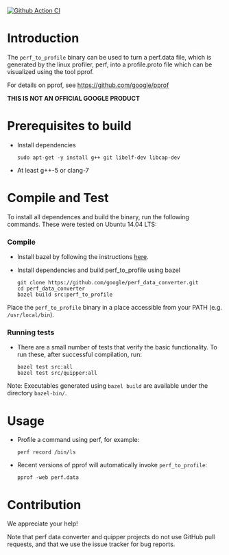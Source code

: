 [![Github Action CI](https://github.com/google/perf_data_converter/workflows/ci/badge.svg)](https://github.com/google/perf_data_converter/actions)

# Introduction

The `perf_to_profile` binary can be used to turn a perf.data file, which is
generated by the linux profiler, perf, into a profile.proto file which can be
visualized using the tool pprof.

For details on pprof, see https://github.com/google/pprof

**THIS IS NOT AN OFFICIAL GOOGLE PRODUCT**

# Prerequisites to build
* Install dependencies

  ```
  sudo apt-get -y install g++ git libelf-dev libcap-dev
  ```
* At least g++-5 or clang-7

# Compile and Test
To install all dependences and build the binary, run the following commands.
These were tested on Ubuntu 14.04 LTS:

### Compile
* Install bazel by following the instructions [here](https://docs.bazel.build/versions/master/install.html).
* Install dependencies and build perf_to_profile using bazel

  ```
  git clone https://github.com/google/perf_data_converter.git
  cd perf_data_converter
  bazel build src:perf_to_profile
  ```

Place the `perf_to_profile` binary in a place accessible from your PATH (e.g. `/usr/local/bin`).


### Running tests
* There are a small number of tests that verify the basic functionality.
  To run these, after successful compilation, run:

  ```
  bazel test src:all
  bazel test src/quipper:all
  ```

Note: Executables generated using `bazel build` are available under the
directory `bazel-bin/`.

# Usage
* Profile a command using perf, for example:

  ```
  perf record /bin/ls
  ```

* Recent versions of pprof will automatically invoke `perf_to_profile`:

  ```
  pprof -web perf.data
  ```

# Contribution
We appreciate your help!

Note that perf data converter and quipper projects do not use GitHub pull
requests, and that we use the issue tracker for bug reports.
